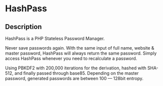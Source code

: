 # HashPass


## Description
<p>HashPass is a PHP Stateless Password Manager.</p>

<p>Never save passwords again. With the same input of full name, website & master password, HashPass will always return the same password. Simply access HashPass whenever you need to recalculate a password.</p>

<p>Using PBKDF2 with 200,000 iterations for the derivation, hashed with SHA-512, and finally passed through base85. Depending on the master password, generated passwords are between 100 — 128bit entropy.</p>
